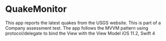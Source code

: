 # QuakeMonitor
This app reports the latest quakes from the USGS website.
This is part of a Company assessment test.
The app follows the MVVM pattern using protocol/delegate to bind the View with the View Model
iOS 11.2, Swift 4

